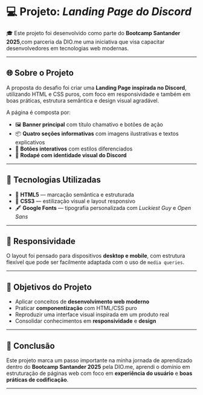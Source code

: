 # 💻 Projeto: *Landing Page do Discord*

🎓 Este projeto foi desenvolvido como parte do **Bootcamp Santander 2025**,com parceria da DIO.me uma iniciativa que visa capacitar desenvolvedores em tecnologias web modernas.

---

## 🌐 Sobre o Projeto

A proposta do desafio foi criar uma **Landing Page inspirada no Discord**, utilizando HTML e CSS puros, com foco em responsividade e também em boas práticas, estrutura semântica e design visual agradável.

A página é composta por:

- 🖼️ **Banner principal** com título chamativo e botões de ação
- 📦 **Quatro seções informativas** com imagens ilustrativas e textos explicativos
- 🔘 **Botões interativos** com estilos diferenciados
- 👣 **Rodapé com identidade visual do Discord**

---

## 🎯 Tecnologias Utilizadas

- 📄 **HTML5** — marcação semântica e estruturada
- 🎨 **CSS3** — estilização visual e layout responsivo
- 🖋️ **Google Fonts** — tipografia personalizada com *Luckiest Guy* e *Open Sans*

---

## 📱 Responsividade

O layout foi pensado para dispositivos **desktop e mobile**, com estrutura flexível que pode ser facilmente adaptada com o uso de `media queries`.

---

## 🚀 Objetivos do Projeto

- Aplicar conceitos de **desenvolvimento web moderno**
- Praticar **componentização** com HTML/CSS puro
- Reproduzir uma interface visual inspirada em um produto real
- Consolidar conhecimentos em **responsividade** e **design**

---

## 🏁 Conclusão

Este projeto marca um passo importante na minha jornada de aprendizado dentro do **Bootcamp Santander 2025** pela DIO.me, aprendi o domínio em estruturação de páginas web com foco em **experiência do usuário** e **boas práticas de codificação**.

---

